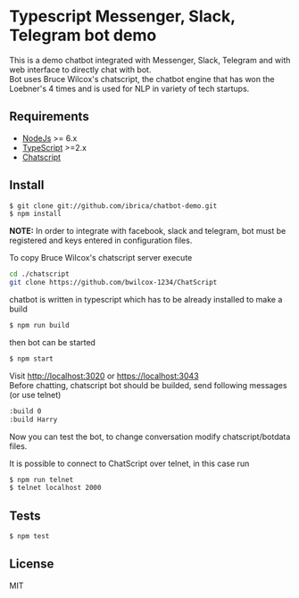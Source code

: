 # Typescript Messenger, Slack, Telegram bot demo

This is a demo chatbot integrated with Messenger, Slack, Telegram and with web interface to directly chat with bot.  
Bot uses Bruce Wilcox's chatscript, the chatbot engine that has won the Loebner's 4 times and is used for NLP in variety of tech startups.



## Requirements

* [NodeJs](http://nodejs.org) >= 6.x 
* [TypeScript](https://www.typescriptlang.org/) >=2.x
* [Chatscript](https://github.com/bwilcox-1234/ChatScript)

## Install

```sh
$ git clone git://github.com/ibrica/chatbot-demo.git
$ npm install
```

**NOTE:** In order to integrate with facebook, slack and telegram, bot must be registered and keys entered in configuration files.

To copy Bruce Wilcox's chatscript server execute

```sh
cd ./chatscript
git clone https://github.com/bwilcox-1234/ChatScript

```

chatbot is written in typescript which has to be already installed to make a build

```sh
$ npm run build

```


then bot can be started

```sh
$ npm start

```

Visit [http://localhost:3020](http://localhost:3020) or [https://localhost:3043](https://localhost:3043)  
Before chatting, chatscript bot should be builded, send following messages (or use telnet)

```sh
:build 0
:build Harry 
```

Now  you can test the bot, to change conversation modify chatscript/botdata files.

It is possible to connect to ChatScript over telnet, in this case run

```sh
$ npm run telnet
$ telnet localhost 2000
```


## Tests

```sh
$ npm test
```

## License

MIT